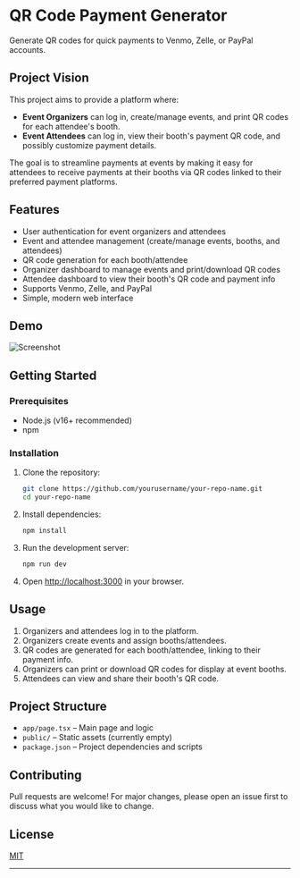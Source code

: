 # QR Code Payment Generator

Generate QR codes for quick payments to Venmo, Zelle, or PayPal accounts.

## Project Vision
This project aims to provide a platform where:
- **Event Organizers** can log in, create/manage events, and print QR codes for each attendee's booth.
- **Event Attendees** can log in, view their booth's payment QR code, and possibly customize payment details.

The goal is to streamline payments at events by making it easy for attendees to receive payments at their booths via QR codes linked to their preferred payment platforms.

## Features
- User authentication for event organizers and attendees
- Event and attendee management (create/manage events, booths, and attendees)
- QR code generation for each booth/attendee
- Organizer dashboard to manage events and print/download QR codes
- Attendee dashboard to view their booth's QR code and payment info
- Supports Venmo, Zelle, and PayPal
- Simple, modern web interface

## Demo
![Screenshot](screenshot.png) <!-- Add a screenshot if desired -->

## Getting Started

### Prerequisites
- Node.js (v16+ recommended)
- npm

### Installation
1. Clone the repository:
   ```sh
   git clone https://github.com/yourusername/your-repo-name.git
   cd your-repo-name
   ```
2. Install dependencies:
   ```sh
   npm install
   ```
3. Run the development server:
   ```sh
   npm run dev
   ```
4. Open [http://localhost:3000](http://localhost:3000) in your browser.

## Usage
1. Organizers and attendees log in to the platform.
2. Organizers create events and assign booths/attendees.
3. QR codes are generated for each booth/attendee, linking to their payment info.
4. Organizers can print or download QR codes for display at event booths.
5. Attendees can view and share their booth's QR code.

## Project Structure
- `app/page.tsx` – Main page and logic
- `public/` – Static assets (currently empty)
- `package.json` – Project dependencies and scripts

## Contributing
Pull requests are welcome! For major changes, please open an issue first to discuss what you would like to change.

## License
[MIT](LICENSE)

---